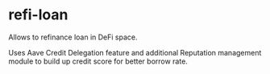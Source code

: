 # refi-loan
Allows to refinance loan in DeFi space. 

Uses Aave Credit Delegation feature and additional Reputation management module to build up credit score for better borrow rate.
